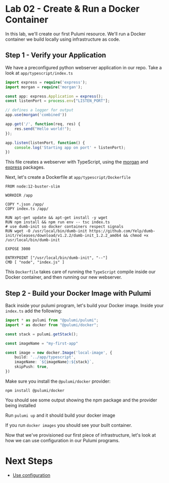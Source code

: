 # Lab 02 - Create & Run a Docker Container

In this lab, we'll create our first Pulumi resource. We'll run a Docker container we build locally using infrastructure as code.

## Step 1 - Verify your Application

We have a preconfigured python webserver application in our repo. Take a look at `app/typescript/index.ts`

```typescript
import express = require('express');
import morgan = require('morgan');

const app: express.Application = express();
const listenPort = process.env["LISTEN_PORT"];

// defines a logger for output
app.use(morgan('combined'))

app.get('/', function(req, res) {
    res.send("Hello world!");
});

app.listen(listenPort, function() {
    console.log('Starting app on port' + listenPort);
})
```

This file creates a webserver with TypeScript, using the [morgan](https://www.npmjs.com/package/morgan) and [express](https://www.npmjs.com/package/express) packages.

Next, let's create a Dockerfile at `app/typescript/Dockerfile`

```
FROM node:12-buster-slim

WORKDIR /app

COPY *.json /app/
COPY index.ts /app/

RUN apt-get update && apt-get install -y wget
RUN npm install && npm run env -- tsc index.ts
# use dumb-init so docker containers respect signals
RUN wget -O /usr/local/bin/dumb-init https://github.com/Yelp/dumb-init/releases/download/v1.2.2/dumb-init_1.2.2_amd64 && chmod +x /usr/local/bin/dumb-init

EXPOSE 3000

ENTRYPOINT ["/usr/local/bin/dumb-init", "--"]
CMD [ "node", "index.js" ]
```

This `Dockerfile` takes care of running the `TypeScript` compile inside our Docker container, and then running our new webserver.

## Step 2 - Build your Docker Image with Pulumi

Back inside your pulumi program, let's build your Docker image. Inside your `index.ts` add the following:


```typescript                                                                                                                                                               
import * as pulumi from "@pulumi/pulumi";
import * as docker from "@pulumi/docker";

const stack = pulumi.getStack();

const imageName = "my-first-app"

const image = new docker.Image('local-image', {
    build: '../app/typescript',
    imageName: `${imageName}:${stack}`,
    skipPush: true,
})
```

Make sure you install the `@pulumi/docker` provider:

```
npm install @pulumi/docker
```

You should see some output showing the npm package and the provider being installed

Run `pulumi up` and it should build your docker image

If you run `docker images` you should see your built container.

Now that we've provisioned our first piece of infrastructure, let's look at how we can use configuration in our Pulumi programs.

# Next Steps

* [Use configuration](../lab-03/README.md)
